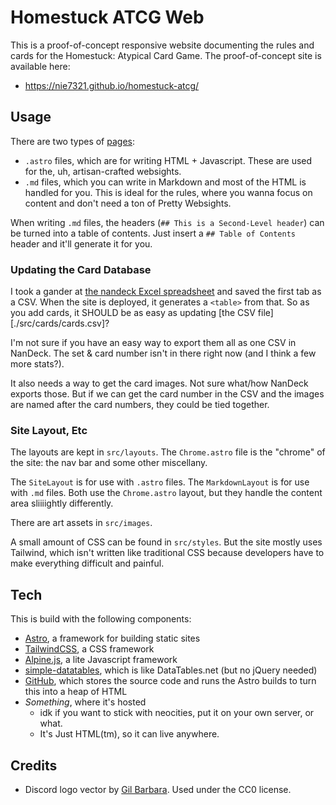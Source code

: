 # Homestuck ATCG Web
This is a proof-of-concept responsive website documenting the rules and cards for the Homestuck: Atypical Card Game. The proof-of-concept site is available here:

- https://nie7321.github.io/homestuck-atcg/

## Usage
There are two types of [pages](./src/pages): 

- `.astro` files, which are for writing HTML + Javascript. These are used for the, uh, artisan-crafted websights.
- `.md` files, which you can write in Markdown and most of the HTML is handled for you. This is ideal for the rules, where you wanna focus on content and don't need a ton of Pretty Websights.

When writing `.md` files, the headers (`## This is a Second-Level header`) can be turned into a table of contents. Just insert a `## Table of Contents` header and it'll generate it for you.

### Updating the Card Database
I took a gander at [the nandeck Excel spreadsheet](https://discord.com/channels/1097910841770262600/1097911414548594698/1134311635855605790) and saved the first tab as a CSV. When the site is deployed, it generates a `<table>` from that. So as you add cards, it SHOULD be as easy as updating [the CSV file][./src/cards/cards.csv]?

I'm not sure if you have an easy way to export them all as one CSV in NanDeck. The set & card number isn't in there right now (and I think a few more stats?). 

It also needs a way to get the card images. Not sure what/how NanDeck exports those. But if we can get the card number in the CSV and the images are named after the card numbers, they could be tied together.

### Site Layout, Etc
The layouts are kept in `src/layouts`. The `Chrome.astro` file is the "chrome" of the site: the nav bar and some other miscellany. 

The `SiteLayout` is for use with `.astro` files. The `MarkdownLayout` is for use with `.md` files. Both use the `Chrome.astro` layout, but they handle the content area sliiiightly differently.

There are art assets in `src/images`.

A small amount of CSS can be found in `src/styles`. But the site mostly uses Tailwind, which isn't written like traditional CSS because developers have to make everything difficult and painful.

## Tech
This is build with the following components:

- [Astro](https://astro.build/), a framework for building static sites
- [TailwindCSS](https://tailwindcss.com/), a CSS framework
- [Alpine.js](https://alpinejs.dev/), a lite Javascript framework
- [simple-datatables](https://github.com/fiduswriter/simple-datatables/tree/main), which is like DataTables.net (but no jQuery needed)
- [GitHub](https://github.com), which stores the source code and runs the Astro builds to turn this into a heap of HTML
- *Something*, where it's hosted 
  - idk if you want to stick with neocities, put it on your own server, or what.
  - It's Just HTML(tm), so it can live anywhere.

## Credits
- Discord logo vector by [Gil Barbara](https://github.com/gilbarbara/logos). Used under the CC0 license.
